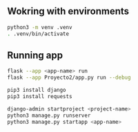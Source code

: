 ## Wokring with environments

```bash
python3 -m venv .venv
. .venv/bin/activate
```

## Running app
```bash
flask --app <app-name> run
flask --app Proyecto2/app.py run --debug
```


```bash
pip3 install django
pip3 install requests

django-admin startproject <project-name>
python3 manage.py runserver
python3 manage.py startapp <app-name>
```